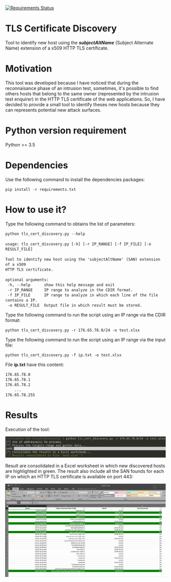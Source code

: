 

[![Requirements Status](https://requires.io/github/righettod/tls-cert-discovery/requirements.svg?branch=master)](https://requires.io/github/righettod/tls-cert-discovery/requirements/?branch=master)

# TLS Certificate Discovery

Tool to identify new host using the ***subjectAltName*** (Subject Alternate Name) extension of a x509 HTTP TLS certificate.

# Motivation

This tool was developed because I have noticed that during the reconnaisance phase of an intrusion test, sometimes, it's possible to find others hosts that belong to the same owner (represented by the intrusion test enquirer) in the HTTP TLS certificate of the web applications. So, I have decided to provide a small tool to identify theses new hosts because they can represents potential new attack surfaces.

# Python version requirement

Python >= 3.5

# Dependencies

Use the following command to install the dependencies packages:

```
pip install -r requirements.txt
```

# How to use it?

Type the following command to obtains the list of parameters:

 ```
python tls_cert_discovery.py --help

usage: tls_cert_discovery.py [-h] [-r IP_RANGE] [-f IP_FILE] [-o RESULT_FILE]

Tool to identify new host using the 'subjectAltName' (SAN) extension of a x509
HTTP TLS certificate.

optional arguments:
  -h, --help      show this help message and exit
  -r IP_RANGE     IP range to analyze in the CDIR format.
  -f IP_FILE      IP range to analyze in which each line of the file contains a IP.
  -o RESULT_FILE  Output file in which result must be stored.
 ```

Type the following command to run the script using an IP range via the CDIR format:

```
python tls_cert_discovery.py -r 176.65.78.0/24 -o test.xlsx
```

Type the following command to run the script using an IP range via the input file:

```
python tls_cert_discovery.py -f ip.txt -o test.xlsx
```

File **ip.txt** have this content:

```
176.65.78.0
176.65.78.1
176.65.78.2
    ...
176.65.78.255
```

# Results

Execution of the tool:

![demo1](demo1.png)

Result are consolidated in a Excel worksheet in which new discovered hosts are highlighted in green. The result also include all the SAN founds for each IP on which an HTTP TLS certificate is available on port 443:

![demo2](demo2.png)
